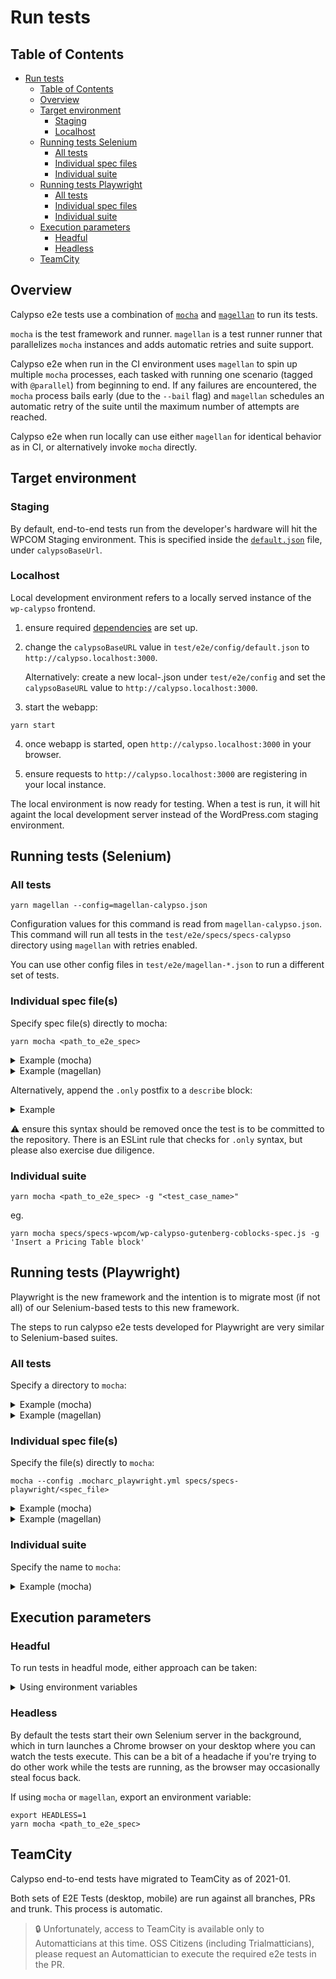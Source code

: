 # Run tests

## Table of Contents

<!-- TOC -->

- [Run tests](#run-tests)
  - [Table of Contents](#table-of-contents)
  - [Overview](#overview)
  - [Target environment](#target-environment)
    - [Staging](#staging)
    - [Localhost](#localhost)
  - [Running tests Selenium](#running-tests-selenium)
    - [All tests](#all-tests)
    - [Individual spec files](#individual-spec-files)
    - [Individual suite](#individual-suite)
  - [Running tests Playwright](#running-tests-playwright)
    - [All tests](#all-tests)
    - [Individual spec files](#individual-spec-files)
    - [Individual suite](#individual-suite)
  - [Execution parameters](#execution-parameters)
    - [Headful](#headful)
    - [Headless](#headless)
  - [TeamCity](#teamcity)

<!-- /TOC -->

## Overview

Calypso e2e tests use a combination of [`mocha`](https://mochajs.org/) and [`magellan`](https://github.com/TestArmada/magellan) to run its tests.

`mocha` is the test framework and runner.
`magellan` is a test runner runner that parallelizes `mocha` instances and adds automatic retries and suite support.

Calypso e2e when run in the CI environment uses `magellan` to spin up multiple `mocha` processes, each tasked with running one scenario (tagged with `@parallel`) from beginning to end. If any failures are encountered, the `mocha` process bails early (due to the `--bail` flag) and `magellan` schedules an automatic retry of the suite until the maximum number of attempts are reached.

Calypso e2e when run locally can use either `magellan` for identical behavior as in CI, or alternatively invoke `mocha` directly.

## Target environment

### Staging

By default, end-to-end tests run from the developer's hardware will hit the WPCOM Staging environment. This is specified inside the [`default.json`](config/default.json) file, under `calypsoBaseUrl`.

### Localhost

Local development environment refers to a locally served instance of the `wp-calypso` frontend.

1. ensure required [dependencies](setup.md#software-environment#steps) are set up.

2. change the `calypsoBaseURL` value in `test/e2e/config/default.json` to `http://calypso.localhost:3000`.

   Alternatively: create a new local-<name>.json under `test/e2e/config` and set the `calypsoBaseURL` value to `http://calypso.localhost:3000`.

3. start the webapp:

```shell
yarn start
```

4. once webapp is started, open `http://calypso.localhost:3000` in your browser.

5. ensure requests to `http://calypso.localhost:3000` are registering in your local instance.

The local environment is now ready for testing. When a test is run, it will hit againt the local development server instead of the WordPress.com staging environment.

## Running tests (Selenium)

### All tests

```
yarn magellan --config=magellan-calypso.json
```

Configuration values for this command is read from `magellan-calypso.json`. This command will run all tests in the `test/e2e/specs/specs-calypso` directory using `magellan` with retries enabled.

You can use other config files in `test/e2e/magellan-*.json` to run a different set of tests.

### Individual spec file(s)

Specify spec file(s) directly to mocha:

```
yarn mocha <path_to_e2e_spec>
```

<details>
<summary>Example (mocha)</summary>

```
yarn mocha specs/specs-wpcom/wp-calypso-gutenberg-coblocks-spec.js
```

</details>

<details>
<summary>Example (magellan)</summary>

```
yarn magellan --test=specs/specs-wpcom/wp-log-in-out-spec.js
```

</details>

Alternatively, append the `.only` postfix to a `describe` block:

<details>
<summary>Example</summary>

```
describe.only( 'Logging In and Out:', function() {
```

</details>

:warning: ensure this syntax should be removed once the test is to be committed to the repository.
There is an ESLint rule that checks for `.only` syntax, but please also exercise due diligence.

### Individual suite

```
yarn mocha <path_to_e2e_spec> -g "<test_case_name>"
```

eg.

```
yarn mocha specs/specs-wpcom/wp-calypso-gutenberg-coblocks-spec.js -g 'Insert a Pricing Table block'
```

## Running tests (Playwright)

Playwright is the new framework and the intention is to migrate most (if not all) of our Selenium-based tests to this new framework.

The steps to run calypso e2e tests developed for Playwright are very similar to Selenium-based suites.

### All tests

Specify a directory to `mocha`:

<details>
<summary>Example (mocha)</summary>

```
mocha --config .mocharc_playwright.yml specs/specs-playwright
```

</details>

<details>
<summary>Example (magellan)</summary>

```
yarn magellan --config=magellan-playwright.json
```

</details>

### Individual spec file(s)

Specify the file(s) directly to `mocha`:

```
mocha --config .mocharc_playwright.yml specs/specs-playwright/<spec_file>
```

<details>
<summary>Example (mocha)</summary>

```
mocha --config .mocharc_playwright.yml specs/specs-playwright/wp-log-in-out-spec.js
```

</details>

<details>
<summary>Example (magellan)</summary>

```
yarn magellan --config=magellan-playwright.json --test=specs-playwright/wp-log-in-out-spec.js
```

</details>

### Individual suite

Specify the name to `mocha`:

</details>

<details>
<summary>Example (mocha)</summary>

```
mocha --config .mocharc_playwright.yml specs/specs-playwright -g 'Subsuite 2-1 @parallel'
```

</details>

## Execution parameters

### Headful

To run tests in headful mode, either approach can be taken:

<details>
<summary>Using environment variables</summary>

```
BROWSERSIZE=<viewport> yarn mocha <path_to_e2e_spec>
```

</details>

### Headless

By default the tests start their own Selenium server in the background, which in turn launches a Chrome browser on your desktop where you can watch the tests execute. This can be a bit of a headache if you're trying to do other work while the tests are running, as the browser may occasionally steal focus back.

If using `mocha` or `magellan`, export an environment variable:

```shell
export HEADLESS=1
yarn mocha <path_to_e2e_spec>
```

## TeamCity

Calypso end-to-end tests have migrated to TeamCity as of 2021-01.

Both sets of E2E Tests (desktop, mobile) are run against all branches, PRs and trunk. This process is automatic.

> :lock: Unfortunately, access to TeamCity is available only to Automatticians at this time. OSS Citizens (including Trialmatticians), please request an Automattician to execute the required e2e tests in the PR.
